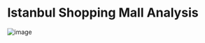 # Istanbul Shopping Mall Analysis
![image](https://github.com/user-attachments/assets/f2d43fe6-fe2c-4b9a-b9bb-dca22515d7e5)
